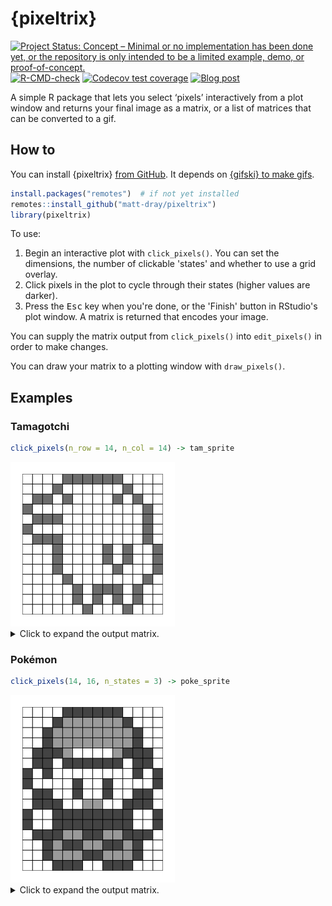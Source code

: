 
# {pixeltrix}

<!-- badges: start -->
[![Project Status: Concept – Minimal or no implementation has been done yet, or the repository is only intended to be a limited example, demo, or proof-of-concept.](https://www.repostatus.org/badges/latest/concept.svg)](https://www.repostatus.org/#concept)
[![R-CMD-check](https://github.com/matt-dray/tamRgo/workflows/R-CMD-check/badge.svg)](https://github.com/matt-dray/tamRgo/actions)
[![Codecov test coverage](https://codecov.io/gh/matt-dray/pixeltrix/branch/main/graph/badge.svg)](https://app.codecov.io/gh/matt-dray/pixeltrix?branch=main)
[![Blog post](https://img.shields.io/badge/rostrum.blog-post-008900?labelColor=000000&logo=data%3Aimage%2Fgif%3Bbase64%2CR0lGODlhEAAQAPEAAAAAABWCBAAAAAAAACH5BAlkAAIAIf8LTkVUU0NBUEUyLjADAQAAACwAAAAAEAAQAAAC55QkISIiEoQQQgghRBBCiCAIgiAIgiAIQiAIgSAIgiAIQiAIgRAEQiAQBAQCgUAQEAQEgYAgIAgIBAKBQBAQCAKBQEAgCAgEAoFAIAgEBAKBIBAQCAQCgUAgEAgCgUBAICAgICAgIBAgEBAgEBAgEBAgECAgICAgECAQIBAQIBAgECAgICAgICAgECAQECAQICAgICAgICAgEBAgEBAgEBAgICAgICAgECAQIBAQIBAgECAgICAgIBAgECAQECAQIBAgICAgIBAgIBAgEBAgECAgECAgICAgICAgECAgECAgQIAAAQIKAAAh%2BQQJZAACACwAAAAAEAAQAAAC55QkIiESIoQQQgghhAhCBCEIgiAIgiAIQiAIgSAIgiAIQiAIgRAEQiAQBAQCgUAQEAQEgYAgIAgIBAKBQBAQCAKBQEAgCAgEAoFAIAgEBAKBIBAQCAQCgUAgEAgCgUBAICAgICAgIBAgEBAgEBAgEBAgECAgICAgECAQIBAQIBAgECAgICAgICAgECAQECAQICAgICAgICAgEBAgEBAgEBAgICAgICAgECAQIBAQIBAgECAgICAgIBAgECAQECAQIBAgICAgIBAgIBAgEBAgECAgECAgICAgICAgECAgECAgQIAAAQIKAAA7)](https://www.rostrum.blog/2022/09/24/pixeltrix/)
<!-- badges: end -->

A simple R package that lets you select ‘pixels’ interactively from a plot window and returns your final image as a matrix, or a list of matrices that can be converted to a gif.

## How to

You can install {pixeltrix} [from GitHub](https://github.com/matt-dray/pixeltrix). It depends on [{gifski} to make gifs](https://cloud.r-project.org/web/packages/gifski/index.html).

``` r
install.packages("remotes")  # if not yet installed
remotes::install_github("matt-dray/pixeltrix")
library(pixeltrix)
```

To use:

1. Begin an interactive plot with `click_pixels()`. You can set the dimensions, the number of clickable 'states' and whether to use a grid overlay.
2. Click pixels in the plot to cycle through their states (higher values are darker).
3. Press the <kbd>Esc</kbd> key when you're done, or the 'Finish' button in RStudio's plot window. A matrix is returned that encodes your image.

You can supply the matrix output from `click_pixels()` into `edit_pixels()` in order to make changes.

You can draw your matrix to a plotting window with `draw_pixels()`.

## Examples

### Tamagotchi

``` r
click_pixels(n_row = 14, n_col = 14) -> tam_sprite
```

<img src="man/figures/kuchipatchi.png" alt="A 14 by 14 pixel grid with a two-toned sprite of a pet character from the original 90s Tamagotchi pets.">

<details><summary>Click to expand the output matrix.</summary>

``` r
tam_sprite
#       [,1] [,2] [,3] [,4] [,5] [,6] [,7] [,8] [,9] [,10] [,11] [,12] [,13] [,14]
#  [1,]    0    0    0    0    1    1    1    1    1     1     0     0     0     0
#  [2,]    0    0    0    1    0    0    0    0    0     0     1     0     0     0
#  [3,]    0    1    1    0    1    0    0    0    0     1     0     1     0     0
#  [4,]    1    0    0    0    0    0    0    0    0     0     0     0     1     0
#  [5,]    0    1    1    1    0    0    0    0    0     0     0     0     1     0
#  [6,]    1    0    0    0    0    0    0    0    0     0     0     0     1     0
#  [7,]    0    1    1    1    0    0    0    0    0     0     0     0     1     0
#  [8,]    0    0    0    1    0    0    0    0    1     0     1     0     0     1
#  [9,]    0    0    0    1    0    0    0    0    1     0     1     0     0     1
# [10,]    0    0    0    1    0    0    0    0    0     1     0     0     0     1
# [11,]    0    0    0    0    1    0    0    0    0     0     0     0     1     0
# [12,]    0    0    0    0    0    1    0    1    1     1     0     1     0     0
# [13,]    0    0    0    0    0    1    0    1    0     1     0     1     0     0
# [14,]    0    0    0    0    0    0    1    0    0     0     1     0     0     0
```

</details>

### Pokémon

``` r
click_pixels(14, 16, n_states = 3) -> poke_sprite
```

<img src="man/figures/ash.png" alt="A 14 by 16 pixel grid with a three-toned sprite of the main character from the first generation of Pokemon games for the Game Boy.">

<details><summary>Click to expand the output matrix.</summary>

``` r
poke_sprite
#       [,1] [,2] [,3] [,4] [,5] [,6] [,7] [,8] [,9] [,10] [,11] [,12] [,13] [,14]
#  [1,]    0    0    0    0    2    2    2    2    2     2     0     0     0     0
#  [2,]    0    0    0    2    1    1    1    1    1     1     2     0     0     0
#  [3,]    0    0    2    1    1    1    1    1    1     1     1     2     0     0
#  [4,]    0    0    2    1    1    1    1    1    1     1     1     2     0     0
#  [5,]    0    2    2    2    1    0    0    0    0     1     2     2     2     0
#  [6,]    0    2    2    0    2    2    2    2    2     2     0     2     2     0
#  [7,]    2    0    2    0    0    0    0    0    0     0     0     2     0     2
#  [8,]    2    0    0    0    0    2    0    0    2     0     0     0     0     2
#  [9,]    0    2    2    0    0    2    0    0    2     0     0     2     2     0
# [10,]    0    2    2    2    0    0    1    1    0     0     2     2     2     0
# [11,]    2    0    0    2    2    2    2    2    2     2     2     0     0     2
# [12,]    2    0    0    2    2    2    2    2    2     2     2     0     0     2
# [13,]    0    2    2    2    1    1    2    2    1     1     2     2     2     0
# [14,]    0    0    2    1    2    2    1    1    2     2     1     2     0     0
# [15,]    0    0    2    1    1    1    2    2    1     1     1     2     0     0
# [16,]    0    0    0    2    2    2    0    0    2     2     2     0     0     0
```

</details>
